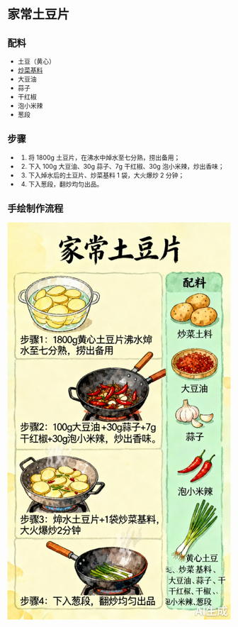 # 家常土豆片

## 配料
- 土豆（黄心）
- [炒菜基料](/配料/炒菜基料.md)
- 大豆油
- 蒜子
- 干红椒
- 泡小米辣
- 葱段

## 步骤
- 1. 将 1800g 土豆片，在沸水中焯水至七分熟，捞出备用；
- 2. 下入 100g 大豆油、30g 蒜子、7g 干红椒、30g 泡小米辣，炒出香味；
- 3. 下入焯水后的土豆片、炒菜基料 1 袋，大火爆炒 2 分钟；
- 4. 下入葱段，翻炒均匀出品。

## 手绘制作流程

![手绘制作流程](../images/炒菜/家常土豆片.jpg)
